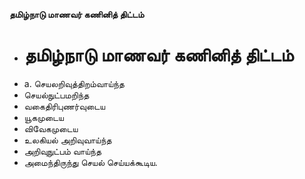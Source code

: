 **தமிழ்நாடு மாணவர் கணினித் திட்டம்**
- # தமிழ்நாடு மாணவர் கணினித் திட்டம்
- a. செயலறிவுத்திறம்வாய்ந்த
- செயல்நுட்பமறிந்த
- வகைதிரிபுணர்வுடைய
- யூகமுடைய
- விவேகமுடைய
- உலகியல் அறிவுவாய்ந்த
- அறிவுநுட்பம் வாய்ந்த
- அமைந்திருந்து செயல் செய்யக்கூடிய.

